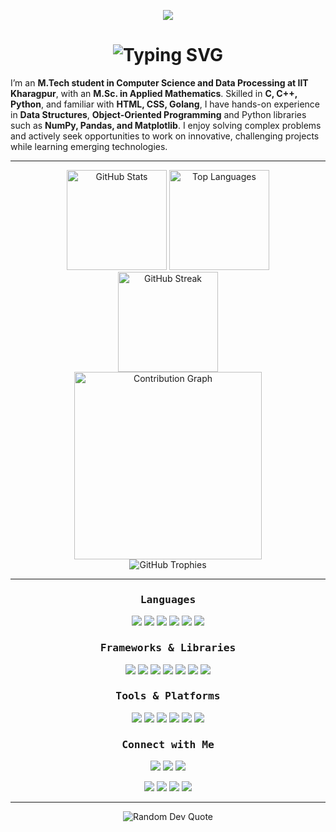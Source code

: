 <!-- Typing Animation Header -->
<p align="center">
  <img src="https://komarev.com/ghpvc/?username=iamtgiri&label=Profile%20Views&color=0426BD&style=for-the-badge" />
</p>


<h1 align="center">
  <img src="https://readme-typing-svg.herokuapp.com?font=Fira+Code&size=30&duration=3000&pause=500&color=F700F7&center=true&vCenter=true&width=800&lines=Hi%2C+I%27m+Tanmoy+Giri;Computer+Science+%26+Data+Processing;M.Tech+%40+IIT+Kharagpur;Aspiring+Software+Engineer" alt="Typing SVG" />
</h1>

I’m an **M.Tech student in Computer Science and Data Processing at IIT Kharagpur**, with an **M.Sc. in Applied Mathematics**. Skilled in **C, C++, Python**, and familiar with **HTML, CSS, Golang**, I have hands-on experience in **Data Structures**, **Object-Oriented Programming** and Python libraries such as **NumPy, Pandas, and Matplotlib**. I enjoy solving complex problems and actively seek opportunities to work on innovative, challenging projects while learning emerging technologies.  

---

<div align="center">
  <img src="https://github-readme-stats.vercel.app/api?username=iamtgiri&show_icons=true&theme=radical&hide_border=false" height="160" alt="GitHub Stats" />
  <img src="https://github-readme-stats.vercel.app/api/top-langs?username=iamtgiri&layout=compact&theme=radical&hide_border=false" height="160" alt="Top Languages" />
</div>

<div align="center">
  <img src="https://streak-stats.demolab.com?user=iamtgiri&theme=radical&hide_border=false" height="160" alt="GitHub Streak" />
</div>

<div align="center">
  <img src="https://github-readme-activity-graph.vercel.app/graph?username=iamtgiri&bg_color=000000&color=00D9FF&line=FF007F&point=00FF7F&area=true&hide_border=false" height="300" alt="Contribution Graph" />
</div>

<div align="center">
  <img src="https://github-profile-trophy.vercel.app/?username=iamtgiri&theme=radical&no-frame=false&no-bg=true&margin-w=4" alt="GitHub Trophies" />
</div>

---


<h3 align="center"><b><samp>Languages</samp></b></h3>
<p align="center">
  <img src="https://img.shields.io/badge/C-27338E?style=for-the-badge&logo=c&logoColor=white" />
  <img src="https://img.shields.io/badge/C++-00599C?style=for-the-badge&logo=cplusplus&logoColor=white" />
  <img src="https://img.shields.io/badge/Python-3776AB?style=for-the-badge&logo=python&logoColor=white" />
  <img src="https://img.shields.io/badge/Go-00ADD8?style=for-the-badge&logo=go&logoColor=white" />
  <img src="https://img.shields.io/badge/HTML5-E34F26?style=for-the-badge&logo=html5&logoColor=white" />
  <img src="https://img.shields.io/badge/CSS3-1572B6?style=for-the-badge&logo=css3&logoColor=white" />
</p>

<h3 align="center"><b><samp>Frameworks & Libraries</samp></b></h3>
<p align="center">
  <img src="https://img.shields.io/badge/TensorFlow-FF6F00?style=for-the-badge&logo=tensorflow&logoColor=white" />
  <img src="https://img.shields.io/badge/Keras-D00000?style=for-the-badge&logo=keras&logoColor=white" />
  <img src="https://img.shields.io/badge/Pandas-150458?style=for-the-badge&logo=pandas&logoColor=white" />
  <img src="https://img.shields.io/badge/Streamlit-FF4B4B?style=for-the-badge&logo=streamlit&logoColor=white" />
  <img src="https://img.shields.io/badge/Flask-000000?style=for-the-badge&logo=flask&logoColor=white" />
  <img src="https://img.shields.io/badge/NumPy-013243?style=for-the-badge&logo=numpy&logoColor=white" />
  <img src="https://img.shields.io/badge/Matplotlib-11557C?style=for-the-badge&logo=matplotlib&logoColor=white" />
</p>

<h3 align="center"><b><samp>Tools & Platforms</samp></b></h3>
<p align="center">
  <img src="https://img.shields.io/badge/MySQL-4479A1?style=for-the-badge&logo=mysql&logoColor=white" />
  <img src="https://img.shields.io/badge/Linux-FCC624?style=for-the-badge&logo=linux&logoColor=black" />
  <img src="https://img.shields.io/badge/Git-F05032?style=for-the-badge&logo=git&logoColor=white" />
  <img src="https://img.shields.io/badge/Google_Colab-F9AB00?style=for-the-badge&logo=googlecolab&logoColor=white" />
  <img src="https://img.shields.io/badge/Jupyter-F37626?style=for-the-badge&logo=jupyter&logoColor=white" />
  <img src="https://img.shields.io/badge/VS_Code-007ACC?style=for-the-badge&logo=visualstudiocode&logoColor=white" />
</p>


<h3 align="center"><b><samp>Connect with Me</samp></b></h3>
<p align="center">
  <a href="mailto:tanmoygiri333@gmail.com"><img src="https://img.shields.io/badge/Gmail-FF4B4B?style=for-the-badge&logo=gmail&logoColor=white" /></a>
  <a href="https://www.linkedin.com/in/iamtgiri"><img src="https://img.shields.io/badge/LinkedIn-0077B5?style=for-the-badge&logo=linkedin&logoColor=black" /></a>
  <a href="https://github.com/iamtgiri"><img src="https://img.shields.io/badge/GitHub-000000?style=for-the-badge&logo=github&logoColor=white" /></a>
</p>
<p align="center">
  <a href="https://leetcode.com/u/iamtgiri/"><img src="https://img.shields.io/badge/LeetCode%20(P)-FFA116?style=for-the-badge&logo=leetcode&logoColor=black" /></a>
  <a href="https://leetcode.com/u/tanmoygiri/"><img src="https://img.shields.io/badge/LeetCode%20(C)-E04224?style=for-the-badge&logo=leetcode&logoColor=black" /></a>
  <a href="https://www.geeksforgeeks.org/user/iamtgiri/"><img src="https://img.shields.io/badge/GeeksforGeeks-0F9D58?style=for-the-badge&logo=geeksforgeeks&logoColor=white" /></a>
  <a href="https://www.hackerrank.com/profile/iamtgiri"><img src="https://img.shields.io/badge/HackerRank-32c766?style=for-the-badge&logo=hackerrank&logoColor=black" /></a>
</p>


---

<div align="center">
  <img src="https://quotes-github-readme.vercel.app/api?type=horizontal&theme=radical" alt="Random Dev Quote" />
</div>
